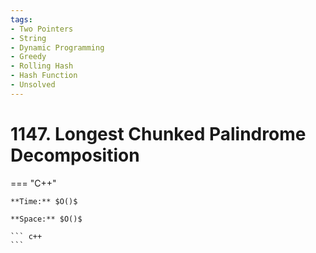 ```yaml
---
tags:
- Two Pointers
- String
- Dynamic Programming
- Greedy
- Rolling Hash
- Hash Function
- Unsolved
---
```



# 1147. Longest Chunked Palindrome Decomposition

=== "C++"

    **Time:** $O()$

    **Space:** $O()$

    ``` c++
    ```
